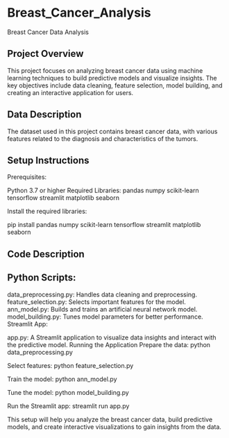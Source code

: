 # Breast_Cancer_Analysis
Breast Cancer Data Analysis

## Project Overview

This project focuses on analyzing breast cancer data using machine learning techniques to build predictive models and visualize insights. The key objectives include data cleaning, feature selection, model building, and creating an interactive application for users.

## Data Description
The dataset used in this project contains breast cancer data, with various features related to the diagnosis and characteristics of the tumors.

## Setup Instructions
Prerequisites:

Python 3.7 or higher
Required Libraries:
pandas 
numpy 
scikit-learn 
tensorflow
streamlit 
matplotlib 
seaborn 

Install the required libraries:

pip install pandas numpy scikit-learn tensorflow streamlit matplotlib seaborn

## Code Description
## Python Scripts:

data_preprocessing.py: Handles data cleaning and preprocessing.
feature_selection.py: Selects important features for the model.
ann_model.py: Builds and trains an artificial neural network model.
model_building.py: Tunes model parameters for better performance.
Streamlit App:

app.py: A Streamlit application to visualize data insights and interact with the predictive model.
Running the Application
Prepare the data:
   python data_preprocessing.py



Select features:
python feature_selection.py

Train the model:
python ann_model.py


Tune the model:
python model_building.py

Run the Streamlit app:
streamlit run app.py

This setup will help you analyze the breast cancer data, build predictive models, and create interactive visualizations to gain insights from the data.
